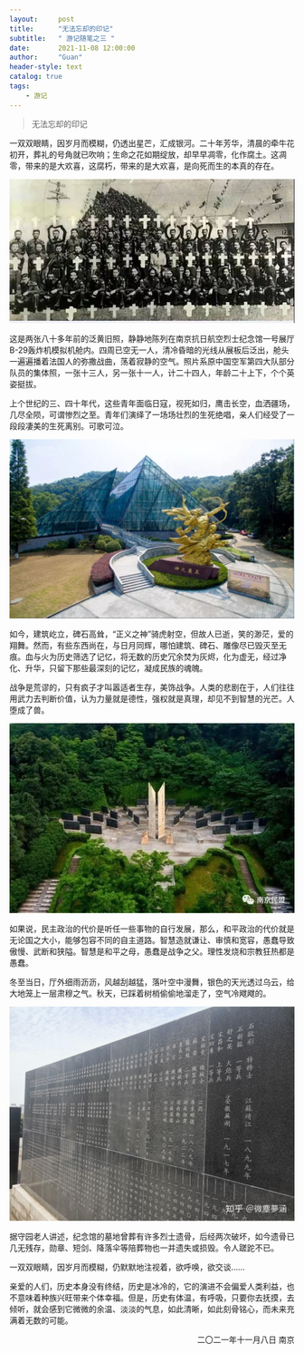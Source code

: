 ```yaml
---
layout:     post
title:      "无法忘却的印记"
subtitle:   " 游记随笔之三 "
date:       2021-11-08 12:00:00
author:     "Guan"
header-style: text
catalog: true
tags:
    - 游记
---
```


> 无法忘却的印记


一双双眼睛，因岁月而模糊，仍透出星芒，汇成银河。二十年芳华，清晨的牵牛花初开，葬礼的号角就已吹响；生命之花如期绽放，却早早凋零，化作腐土。这凋零，带来的是大欢喜，这腐朽，带来的是大欢喜，是向死而生的本真的存在。

![抗日航空烈士照片](/img/kangri.jpg)

这是两张八十多年前的泛黄旧照，静静地陈列在南京抗日航空烈士纪念馆一号展厅B-29轰炸机模拟机舱内。四周已空无一人，清冷昏暗的光线从展板后泛出，舱头一遍遍播着法国人的弥撒战曲，荡着寂静的空气。照片系原中国空军第四大队部分队员的集体照，一张十三人，另一张十一人，计二十四人，年龄二十上下，个个英姿挺拔。

上个世纪的三、四十年代，这些青年面临日寇，视死如归，鹰击长空，血洒疆场，几尽全陨，可谓惨烈之至。青年们演绎了一场场壮烈的生死绝唱，亲人们经受了一段段凄美的生死离别。可歌可泣。

![抗日航空烈士纪念馆](/img/kangri1.jpg)

如今，建筑屹立，碑石高耸，“正义之神”骑虎射空，但故人已逝，笑的渺茫，爱的翔舞。然而，有些东西尚在，与日月同辉，哪怕建筑、碑石、雕像尽已毁灭至无痕。血与火为历史筛选了记忆，将无数的历史冗余焚为灰烬，化为虚无，经过净化、升华，只留下那些最深刻的记忆，凝成民族的魂魄。


战争是荒谬的，只有疯子才叫嚣适者生存，美饰战争。人类的悲剧在于，人们往往用武力去判断价值，认为力量就是德性，强权就是真理，却见不到智慧的光芒。人堕成了兽。

![抗日航空烈士纪念馆](/img/kangri2.jpg)

如果说，民主政治的代价是听任一些事物的自行发展，那么，和平政治的代价就是无论国之大小，能够包容不同的自主道路。智慧造就谦让、审慎和宽容，愚蠢导致傲慢、武断和狭隘。智慧是和平之母，愚蠢是战争之父。理性发烧和宗教狂热都是愚蠢。


冬至当日，厅外细雨沥沥，风越刮越猛，落叶空中漫舞，银色的天光透过乌云，给大地笼上一层肃穆之气。秋天，已踩着树梢偷偷地溜走了，空气冷飕飕的。

![抗日航空烈士纪念馆](/img/kangri3.jpg)

据守园老人讲述，纪念馆的墓地曾葬有许多烈士遗骨，后经两次破坏，如今遗骨已几无残存，勋章、短剑、降落伞等陪葬物也一并遗失或损毁。令人蹉跎不已。


一双双眼睛，因岁月而模糊，仍默默地注视着，欲呼唤，欲交谈……


亲爱的人们，历史本身没有终结，历史是冰冷的，它的演进不会偏爱人类利益，也不意味着种族兴旺带来个体幸福。但是，历史有体温，有呼吸，只要你去抚摸，去倾听，就会感到它微微的余温、淡淡的气息，如此清晰，如此刻骨铭心，而未来充满着无数的可能。


<div align="right">二〇二一年十一月八日  南京</div>